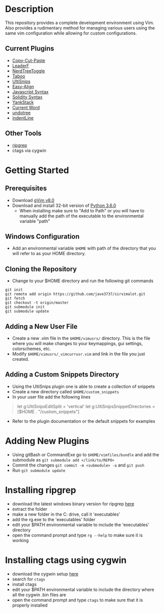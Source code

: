 # Description 
This repository provides a complete development environment using Vim. Also provides a rudimentary method for managing various users using the same vim configuration while allowing for custom configurations.

## Current Plugins 
* [Copy-Cut-Paste](https://github.com/NLKNguyen/copy-cut-paste.vim)
* [LeaderF](https://github.com/Yggdroot/LeaderF)
* [NerdTreeToggle](https://github.com/scrooloose/nerdtree)
* [Taboo](https://github.com/gcmt/taboo.vim)
* [UltiSnips](https://github.com/sirver/UltiSnips)
* [Easy-Align](https://github.com/junegunn/vim-easy-align)
* [Javascript Syntax](https://github.com/jelera/vim-javascript-syntax)
* [Solidity Syntax](https://github.com/tomlion/vim-solidity)
* [YankStack](https://github.com/maxbrunsfeld/vim-yankstack)
* [Current Word](https://github.com/dominikduda/vim_current_word)
* [undotree](https://github.com/mbbill/undotree)
* [indentLine](https://github.com/Yggdroot/indentLine)

## Other Tools 
* [ripgrep](https://github.com/BurntSushi/ripgrep)
* ctags via cygwin 

# Getting Started
## Prerequisites 
* Download [gVim v8.0](https://www.vim.org/download.php)
* Download and install 32-bit version of [Python 3.6.0](https://www.python.org/downloads/release/python-360/)
    * When installing make sure to "Add to Path" or you will have to manually add the path of the executable to the environmental variable "path"

## Windows Configuration
* Add an environmental variable `$HOME` with path of the directory that you will refer to as your HOME directory.

## Cloning the Repository
* Change to your $HOME directory and run the following git commands

```@console
git init
git remote add origin https://github.com/jave3737/sirvimalot.git
git fetch
git checkout -t origin/master
git submodule init 
git submodule update
```

## Adding a New User File
* Create a new .vim file in the `$HOME/vimusrs/` directory. This is the file where you will make changes to your keymappings, gui settings, colorschemes, etc. 
* Modify `$HOME/vimusrs/_vimcurrusr.vim` and link in the file you just created.  

## Adding a Custom Snippets Directory 
* Using the UltiSnips plugin one is able to create a collection of snippets 
* Create a new directory called `$HOME/custom_snippets`
* In your user file add the following lines
> let g:UltiSnipsEditSplit = 'vertical'
> let g:UltiSnipsSnippetDirectories = [$HOME . "/custom_snippets"]
* Refer to the plugin documentation or the default snippets for examples

# Adding New Plugins
* Using gitBash or CommandExe go to `$HOME/vimfiles/bundle` and add the submodule as `git submodule add </link/to/REPO>`
* Commit the changes `git commit -m <submodule> -a` and `git push` 
* Run `git submodule update`

# Installing ripgrep 
* download the latest windows binary version for ripgrep [here](https://github.com/BurntSushi/ripgrep/releases)
* extract the folder 
* make a new folder in the C: drive, call it 'executables' 
* add the rg.exe to the 'executables' folder
* edit your $PATH environmental variable to include the 'executables' directory
* open the command prompt and type `rg --help` to make sure it is working

# Installing ctags using cygwin 
* download the cygwin setup [here](https://www.cygwin.com/)
* search for `ctags` 
* install ctags 
* edit your $PATH environmental variable to include the directory where all the cygwin .bin files are 
* open the command prompt and type `ctags` to make sure that it is properly installed 
